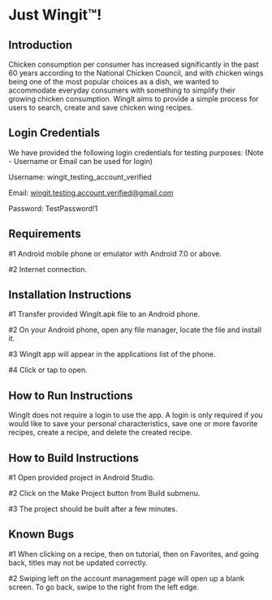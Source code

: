 # Just Wingit™!

## Introduction
Chicken consumption per consumer has increased significantly in the past 60 years according to the National Chicken Council, and with chicken wings being one of the most popular choices as a dish, we wanted to accommodate everyday consumers with something to simplify their growing chicken consumption. WingIt aims to provide a simple process for users to search, create and save chicken wing recipes.


## Login Credentials 
We have provided the following login credentials for testing purposes: 
(Note - Username or Email can be used for login)

Username: wingit_testing_account_verified

Email: wingit.testing.account.verified@gmail.com

Password: TestPassword!1

## Requirements

#1 Android mobile phone or emulator with Android 7.0 or above.

#2 Internet connection.

## Installation Instructions

#1 Transfer provided WingIt.apk file to an Android phone.

#2 On your Android phone, open any file manager, locate the file and install it.

#3 WingIt app will appear in the applications list of the phone.

#4 Click or tap to open.

## How to Run Instructions

WingIt does not require a login to use the app. A login is only required if you would like to save your personal characteristics, save one or more favorite recipes, create a recipe, and delete the created recipe.

## How to Build Instructions

#1 Open provided project in Android Studio. 

#2 Click on the Make Project button from Build submenu. 

#3 The project should be built after a few minutes.

## Known Bugs

#1 When clicking on a recipe, then on tutorial, then on Favorites, and going back, titles may not be updated correctly.

#2 Swiping left on the account management page will open up a blank screen. To go back, swipe to the right from the left edge.


